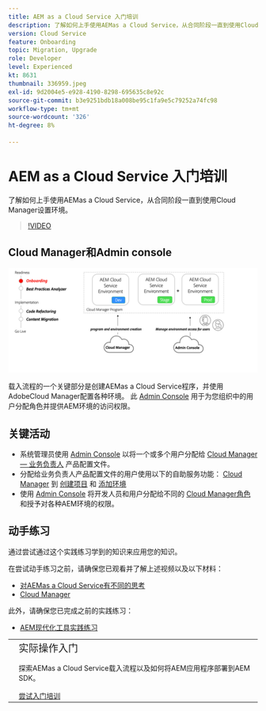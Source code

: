 ```yaml
---
title: AEM as a Cloud Service 入门培训
description: 了解如何上手使用AEMas a Cloud Service，从合同阶段一直到使用Cloud Manager设置环境。
version: Cloud Service
feature: Onboarding
topic: Migration, Upgrade
role: Developer
level: Experienced
kt: 8631
thumbnail: 336959.jpeg
exl-id: 9d2004e5-e928-4190-8298-695635c8e92c
source-git-commit: b3e9251bdb18a008be95c1fa9e5c79252a74fc98
workflow-type: tm+mt
source-wordcount: '326'
ht-degree: 8%

---
```


# AEM as a Cloud Service 入门培训

了解如何上手使用AEMas a Cloud Service，从合同阶段一直到使用Cloud Manager设置环境。

>[!VIDEO](https://video.tv.adobe.com/v/336959?quality=12&learn=on)

## Cloud Manager和Admin console

![入门级概要图](assets/onboarding-diagram.png)

载入流程的一个关键部分是创建AEMas a Cloud Service程序，并使用AdobeCloud Manager配置各种环境。 此 [Admin Console](https://adminconsole.adobe.com/) 用于为您组织中的用户分配角色并提供AEM环境的访问权限。

## 关键活动

+ 系统管理员使用 [Admin Console](https://adminconsole.adobe.com/) 以将一个或多个用户分配给 [Cloud Manager — 业务负责人](https://experienceleague.adobe.com/docs/experience-manager-cloud-manager/using/requirements/setting-up-users-and-roles.html) 产品配置文件。
+ 分配给业务负责人产品配置文件的用户使用以下的自助服务功能： [Cloud Manager](https://experienceleague.adobe.com/docs/experience-manager-cloud-manager/using/introduction-to-cloud-manager.html?lang=zh-Hans) 到 [创建项目](https://experienceleague.adobe.com/docs/experience-manager-cloud-service/implementing/using-cloud-manager/production-programs/creating-production-program.html) 和 [添加环境](https://experienceleague.adobe.com/docs/experience-manager-cloud-service/implementing/using-cloud-manager/manage-environments.html)
+ 使用 [Admin Console](https://adminconsole.adobe.com/) 将开发人员和用户分配给不同的 [Cloud Manager角色](https://experienceleague.adobe.com/docs/experience-manager-cloud-manager/using/requirements/setting-up-users-and-roles.html) 和授予对各种AEM环境的权限。

## 动手练习

通过尝试通过这个实践练习学到的知识来应用您的知识。

在尝试动手练习之前，请确保您已观看并了解上述视频以及以下材料：

+ [对AEMas a Cloud Service有不同的思考](./introduction.md)
+ [Cloud Manager](./cloud-manager.md)

此外，请确保您已完成之前的实践练习：

+ [AEM现代化工具实践练习](./aem-modernization-tools.md#hands-on-exercise)

<table style="border-width:0">
    <tr>
        <td style="width:150px">
            <a  rel="noreferrer"
                target="_blank"
                href="https://github.com/adobe/aem-cloud-engineering-video-series-exercises/tree/session3-onboarding#bootcamp---session-3-on-boarding"><img alt="实践练习GitHub存储库" src="./assets/github.png"/>
            </a>        
        </td>
        <td style="width:100%;margin-bottom:1rem;">
            <div style="font-size:1.25rem;font-weight:400;">实际操作入门</div>
            <p style="margin:1rem 0">
                探索AEMas a Cloud Service载入流程以及如何将AEM应用程序部署到AEM SDK。
            </p>
            <a  rel="noreferrer"
                target="_blank"
                href="https://github.com/adobe/aem-cloud-engineering-video-series-exercises/tree/session3-onboarding#bootcamp---session-3-on-boarding" class="spectrum-Button spectrum-Button--primary spectrum-Button--sizeM">
                <span class="spectrum-Button-label has-no-wrap has-text-weight-bold">尝试入门培训</span>
            </a>
        </td>
    </tr>
</table>
